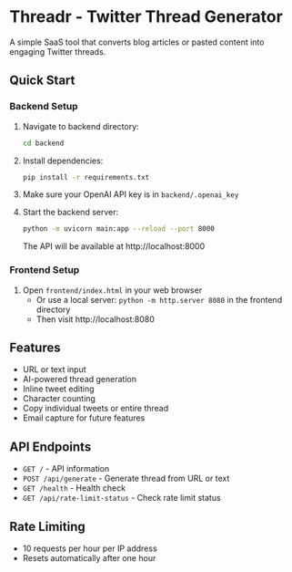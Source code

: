 # Threadr - Twitter Thread Generator

A simple SaaS tool that converts blog articles or pasted content into engaging Twitter threads.

## Quick Start

### Backend Setup

1. Navigate to backend directory:
   ```bash
   cd backend
   ```

2. Install dependencies:
   ```bash
   pip install -r requirements.txt
   ```

3. Make sure your OpenAI API key is in `backend/.openai_key`

4. Start the backend server:
   ```bash
   python -m uvicorn main:app --reload --port 8000
   ```

   The API will be available at http://localhost:8000

### Frontend Setup

1. Open `frontend/index.html` in your web browser
   - Or use a local server: `python -m http.server 8080` in the frontend directory
   - Then visit http://localhost:8080

## Features

- URL or text input
- AI-powered thread generation
- Inline tweet editing
- Character counting
- Copy individual tweets or entire thread
- Email capture for future features

## API Endpoints

- `GET /` - API information
- `POST /api/generate` - Generate thread from URL or text
- `GET /health` - Health check
- `GET /api/rate-limit-status` - Check rate limit status

## Rate Limiting

- 10 requests per hour per IP address
- Resets automatically after one hour